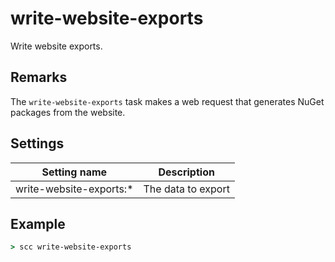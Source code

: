 write-website-exports
===================
Write website exports.

Remarks
-------
The `write-website-exports` task makes a web request that generates NuGet packages from the website.

Settings
--------
| Setting name            | Description        | 
|-------------------------|--------------------|
| write-website-exports:* | The data to export |

Example
-------
```cmd
> scc write-website-exports
```